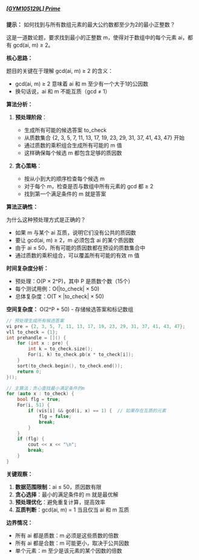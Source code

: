 ##### [[GYM105129L] Prime](https://codeforces.com/gym/105129/problem/L)

**提示：** 如何找到与所有数组元素的最大公约数都至少为2的最小正整数？

这是一道数论题，要求找到最小的正整数 m，使得对于数组中的每个元素 ai，都有 gcd(ai, m) ≥ 2。

**核心思路：**

题目的关键在于理解 gcd(ai, m) ≥ 2 的含义：
- gcd(ai, m) ≥ 2 意味着 ai 和 m 至少有一个大于1的公因数
- 换句话说，ai 和 m 不能互质（gcd ≠ 1）

**算法分析：**

1. **预处理阶段**：
   - 生成所有可能的候选答案 to_check
   - 从质数集合 {2, 3, 5, 7, 11, 13, 17, 19, 23, 29, 31, 37, 41, 43, 47} 开始
   - 通过质数的乘积组合生成所有可能的 m 值
   - 这样确保每个候选 m 都包含足够的质因数

2. **贪心策略**：
   - 按从小到大的顺序检查每个候选 m
   - 对于每个 m，检查是否与数组中所有元素的 gcd 都 ≥ 2
   - 找到第一个满足条件的 m 就是答案

**算法正确性：**

为什么这种预处理方式是正确的？
- 如果 m 与某个 ai 互质，说明它们没有公共的质因数
- 要让 gcd(ai, m) ≥ 2，m 必须包含 ai 的某个质因数
- 由于 ai ≤ 50，所有可能的质因数都在预设的质数集合中
- 通过质数的乘积组合，可以覆盖所有可能的有效 m 值

**时间复杂度分析：**

- 预处理：O(P × 2^P)，其中 P 是质数个数（15个）
- 每个测试用例：O(|to_check| × 50)
- 总体复杂度：O(T × |to_check| × 50)

**空间复杂度：** O(2^P + 50) - 存储候选答案和标记数组

```cpp
// 预处理生成所有候选答案
vi pre = {2, 3, 5, 7, 11, 13, 17, 19, 23, 29, 31, 37, 41, 43, 47};
vll to_check = {1};
int prehandle = []() {
    for (int x : pre) {
        int k = to_check.size();
        For(i, k) to_check.pb(x * to_check[i]);
    }
    sort(to_check.begin(), to_check.end());
    return 0;
}();

// 主算法：贪心查找最小满足条件的m
for (auto x : to_check) {
    bool flg = true;
    For(i, 51) {
        if (vis[i] && gcd(i, x) == 1) {  // 如果存在互质的元素
            flg = false;
            break;
        }
    }
    if (flg) {
        cout << x << "\n";
        break;
    }
}
```

**关键观察：**

1. **数据范围限制**：ai ≤ 50，质因数有限
2. **贪心选择**：最小的满足条件的 m 就是最优解
3. **预处理优化**：避免重复计算，提高效率
4. **互质判断**：gcd(ai, m) = 1 当且仅当 ai 和 m 互质

**边界情况：**
- 所有 ai 都是质数：m 必须是这些质数的倍数
- 所有 ai 都是合数：m 可能更小，取决于公共因数
- 单个元素：m 至少是该元素的某个因数的倍数